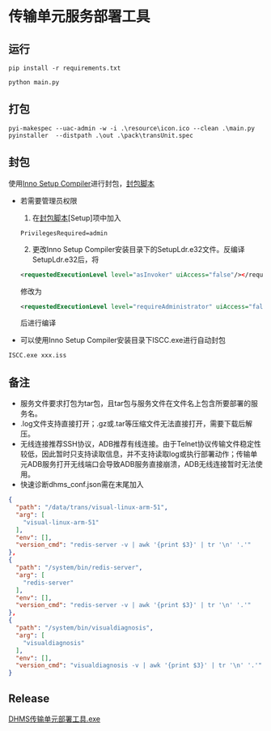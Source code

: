 # 传输单元服务部署工具

## 运行
```
pip install -r requirements.txt
```
```
python main.py
```
## 打包
```
pyi-makespec --uac-admin -w -i .\resource\icon.ico --clean .\main.py
pyinstaller  --distpath .\out .\pack\transUnit.spec
```
## 封包

使用[Inno Setup Compiler](https://jrsoftware.org/isdl.php)进行封包，[封包脚本](/pack/封包.iss)

- 若需要管理员权限
 
    1. 在[封包脚本](/pack/封包.iss)[Setup]项中加入
    ```
    PrivilegesRequired=admin
    ```  

    2. 更改Inno Setup Compiler安装目录下的SetupLdr.e32文件。反编译SetupLdr.e32后，将  
    ```xml
    <requestedExecutionLevel level="asInvoker" uiAccess="false"/></requestedPrivileges>
    ```  

	修改为  

    ```xml
   	<requestedExecutionLevel level="requireAdministrator" uiAccess="false"/></requestedPrivileges>
    ```  

    后进行编译

- 可以使用Inno Setup Compiler安装目录下ISCC.exe进行自动封包
```
ISCC.exe xxx.iss
```

## 备注
- 服务文件要求打包为tar包，且tar包与服务文件在文件名上包含所要部署的服务名。
- .log文件支持直接打开；.gz或.tar等压缩文件无法直接打开，需要下载后解压。
- 无线连接推荐SSH协议，ADB推荐有线连接。由于Telnet协议传输文件稳定性较低，因此暂时只支持读取信息，并不支持读取log或执行部署动作；传输单元ADB服务打开无线端口会导致ADB服务直接崩溃，ADB无线连接暂时无法使用。
- 快速诊断dhms_conf.json需在末尾加入
```json
{
  "path": "/data/trans/visual-linux-arm-51",
  "arg": [
    "visual-linux-arm-51"
  ],
  "env": [],
  "version_cmd": "redis-server -v | awk '{print $3}' | tr '\n' '.'"
},
{
  "path": "/system/bin/redis-server",
  "arg": [
    "redis-server"
  ],
  "env": [],
  "version_cmd": "redis-server -v | awk '{print $3}' | tr '\n' '.'"
},
{
  "path": "/system/bin/visualdiagnosis",
  "arg": [
    "visualdiagnosis"
  ],
  "env": [],
  "version_cmd": "visualdiagnosis -v | awk '{print $3}' | tr '\n' '.'"
}
```

## Release
[DHMS传输单元部署工具.exe](http://192.168.1.100/download/DHMS_TransUnit/)
